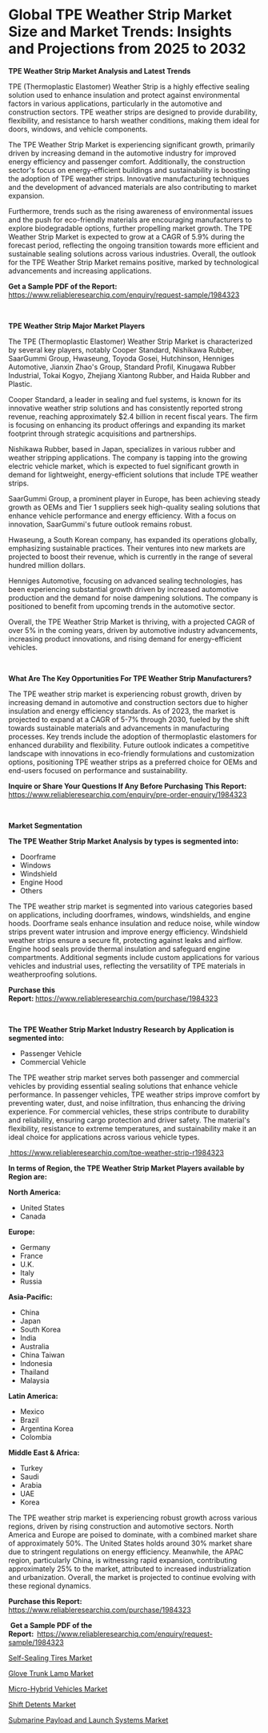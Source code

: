 <p><h1>Global TPE Weather Strip Market Size and Market Trends: Insights and Projections from 2025 to 2032</h1></p><p><strong>TPE Weather Strip Market Analysis and Latest Trends</strong></p>
<p><p>TPE (Thermoplastic Elastomer) Weather Strip is a highly effective sealing solution used to enhance insulation and protect against environmental factors in various applications, particularly in the automotive and construction sectors. TPE weather strips are designed to provide durability, flexibility, and resistance to harsh weather conditions, making them ideal for doors, windows, and vehicle components.</p><p>The TPE Weather Strip Market is experiencing significant growth, primarily driven by increasing demand in the automotive industry for improved energy efficiency and passenger comfort. Additionally, the construction sector's focus on energy-efficient buildings and sustainability is boosting the adoption of TPE weather strips. Innovative manufacturing techniques and the development of advanced materials are also contributing to market expansion.</p><p>Furthermore, trends such as the rising awareness of environmental issues and the push for eco-friendly materials are encouraging manufacturers to explore biodegradable options, further propelling market growth. The TPE Weather Strip Market is expected to grow at a CAGR of 5.9% during the forecast period, reflecting the ongoing transition towards more efficient and sustainable sealing solutions across various industries. Overall, the outlook for the TPE Weather Strip Market remains positive, marked by technological advancements and increasing applications.</p></p>
<p><strong>Get a Sample PDF of the Report:&nbsp;</strong> <a href="https://www.reliableresearchiq.com/enquiry/request-sample/1984323?utm_campaign=1129&utm_medium=2&utm_source=Github&utm_content=ia&utm_term=31032025&utm_id=tpe-weather-strip">https://www.reliableresearchiq.com/enquiry/request-sample/1984323</a></p>
<p>&nbsp;</p>
<p><strong>TPE Weather Strip Major Market Players</strong></p>
<p><p>The TPE (Thermoplastic Elastomer) Weather Strip Market is characterized by several key players, notably Cooper Standard, Nishikawa Rubber, SaarGummi Group, Hwaseung, Toyoda Gosei, Hutchinson, Henniges Automotive, Jianxin Zhao's Group, Standard Profil, Kinugawa Rubber Industrial, Tokai Kogyo, Zhejiang Xiantong Rubber, and Haida Rubber and Plastic. </p><p>Cooper Standard, a leader in sealing and fuel systems, is known for its innovative weather strip solutions and has consistently reported strong revenue, reaching approximately $2.4 billion in recent fiscal years. The firm is focusing on enhancing its product offerings and expanding its market footprint through strategic acquisitions and partnerships.</p><p>Nishikawa Rubber, based in Japan, specializes in various rubber and weather stripping applications. The company is tapping into the growing electric vehicle market, which is expected to fuel significant growth in demand for lightweight, energy-efficient solutions that include TPE weather strips.</p><p>SaarGummi Group, a prominent player in Europe, has been achieving steady growth as OEMs and Tier 1 suppliers seek high-quality sealing solutions that enhance vehicle performance and energy efficiency. With a focus on innovation, SaarGummi's future outlook remains robust.</p><p>Hwaseung, a South Korean company, has expanded its operations globally, emphasizing sustainable practices. Their ventures into new markets are projected to boost their revenue, which is currently in the range of several hundred million dollars.</p><p>Henniges Automotive, focusing on advanced sealing technologies, has been experiencing substantial growth driven by increased automotive production and the demand for noise dampening solutions. The company is positioned to benefit from upcoming trends in the automotive sector.</p><p>Overall, the TPE Weather Strip Market is thriving, with a projected CAGR of over 5% in the coming years, driven by automotive industry advancements, increasing product innovations, and rising demand for energy-efficient vehicles.</p></p>
<p>&nbsp;</p>
<p><strong>What Are The Key Opportunities For TPE Weather Strip Manufacturers?</strong></p>
<p><p>The TPE weather strip market is experiencing robust growth, driven by increasing demand in automotive and construction sectors due to higher insulation and energy efficiency standards. As of 2023, the market is projected to expand at a CAGR of 5-7% through 2030, fueled by the shift towards sustainable materials and advancements in manufacturing processes. Key trends include the adoption of thermoplastic elastomers for enhanced durability and flexibility. Future outlook indicates a competitive landscape with innovations in eco-friendly formulations and customization options, positioning TPE weather strips as a preferred choice for OEMs and end-users focused on performance and sustainability.</p></p>
<p><strong>Inquire or Share Your Questions If Any Before Purchasing This Report:</strong> <a href="https://www.reliableresearchiq.com/enquiry/pre-order-enquiry/1984323?utm_campaign=1129&utm_medium=2&utm_source=Github&utm_content=ia&utm_term=31032025&utm_id=tpe-weather-strip">https://www.reliableresearchiq.com/enquiry/pre-order-enquiry/1984323</a></p>
<p>&nbsp;</p>
<p><strong>Market Segmentation</strong></p>
<p><strong>The TPE Weather Strip Market Analysis by types is segmented into:</strong></p>
<p><ul><li>Doorframe</li><li>Windows</li><li>Windshield</li><li>Engine Hood</li><li>Others</li></ul></p>
<p><p>The TPE weather strip market is segmented into various categories based on applications, including doorframes, windows, windshields, and engine hoods. Doorframe seals enhance insulation and reduce noise, while window strips prevent water intrusion and improve energy efficiency. Windshield weather strips ensure a secure fit, protecting against leaks and airflow. Engine hood seals provide thermal insulation and safeguard engine compartments. Additional segments include custom applications for various vehicles and industrial uses, reflecting the versatility of TPE materials in weatherproofing solutions.</p></p>
<p><strong>Purchase this Report:&nbsp;</strong><a href="https://www.reliableresearchiq.com/purchase/1984323?utm_campaign=1129&utm_medium=2&utm_source=Github&utm_content=ia&utm_term=31032025&utm_id=tpe-weather-strip">https://www.reliableresearchiq.com/purchase/1984323</a></p>
<p>&nbsp;</p>
<p><strong>The TPE Weather Strip Market Industry Research by Application is segmented into:</strong></p>
<p><ul><li>Passenger Vehicle</li><li>Commercial Vehicle</li></ul></p>
<p><p>The TPE weather strip market serves both passenger and commercial vehicles by providing essential sealing solutions that enhance vehicle performance. In passenger vehicles, TPE weather strips improve comfort by preventing water, dust, and noise infiltration, thus enhancing the driving experience. For commercial vehicles, these strips contribute to durability and reliability, ensuring cargo protection and driver safety. The material's flexibility, resistance to extreme temperatures, and sustainability make it an ideal choice for applications across various vehicle types.</p></p>
<p><a href="https://www.reliableresearchiq.com/tpe-weather-strip-r1984323?utm_campaign=1129&utm_medium=2&utm_source=Github&utm_content=ia&utm_term=31032025&utm_id=tpe-weather-strip">&nbsp;https://www.reliableresearchiq.com/tpe-weather-strip-r1984323</a></p>
<p><strong>In terms of Region, the TPE Weather Strip Market Players available by Region are:</strong></p>
<p>
    <p> <strong> North America: </strong>
        <ul>
            <li>United States</li>
            <li>Canada</li>
        </ul>
        </p> 
    <p> <strong> Europe: </strong>
        <ul>
            <li>Germany</li>
            <li>France</li>
            <li>U.K.</li>
            <li>Italy</li>
            <li>Russia</li>
        </ul>
        </p> 
    <p> <strong> Asia-Pacific: </strong>
        <ul>
            <li>China</li>
            <li>Japan</li>
            <li>South Korea</li>
            <li>India</li>
            <li>Australia</li>
            <li>China Taiwan</li>
            <li>Indonesia</li>
            <li>Thailand</li>
            <li>Malaysia</li>
        </ul>
        </p> 
    <p> <strong> Latin America: </strong>
        <ul>
            <li>Mexico</li>
            <li>Brazil</li>
            <li>Argentina Korea</li>
            <li>Colombia</li>
        </ul>
        </p> 
    <p> <strong> Middle East & Africa: </strong>
        <ul>
            <li>Turkey</li>
            <li>Saudi</li>
            <li>Arabia</li>
            <li>UAE</li>
            <li>Korea</li>
        </ul>
    </p>
    </p>
<p><p>The TPE weather strip market is experiencing robust growth across various regions, driven by rising construction and automotive sectors. North America and Europe are poised to dominate, with a combined market share of approximately 50%. The United States holds around 30% market share due to stringent regulations on energy efficiency. Meanwhile, the APAC region, particularly China, is witnessing rapid expansion, contributing approximately 25% to the market, attributed to increased industrialization and urbanization. Overall, the market is projected to continue evolving with these regional dynamics.</p></p>
<p><strong>Purchase this Report: </strong><a href="https://www.reliableresearchiq.com/purchase/1984323?utm_campaign=1129&utm_medium=2&utm_source=Github&utm_content=ia&utm_term=31032025&utm_id=tpe-weather-strip">https://www.reliableresearchiq.com/purchase/1984323</a></p>
<p>&nbsp;<strong>Get a Sample PDF of the Report:&nbsp;&nbsp;</strong><a href="https://www.reliableresearchiq.com/enquiry/request-sample/1984323?utm_campaign=1129&utm_medium=2&utm_source=Github&utm_content=ia&utm_term=31032025&utm_id=tpe-weather-strip">https://www.reliableresearchiq.com/enquiry/request-sample/1984323</a></p>
<p><strong></strong></p>
<p><p><a href="https://github.com/iwanesucices/Market-Research-Report-List-1/blob/main/self-sealing-tires-market.md?utm_campaign=1129&utm_medium=2&utm_source=Github&utm_content=ia&utm_term=31032025&utm_id=tpe-weather-strip">Self-Sealing Tires Market</a></p><p><a href="https://github.com/sulvantomppa/Market-Research-Report-List-1/blob/main/glove-trunk-lamp-market.md?utm_campaign=1129&utm_medium=2&utm_source=Github&utm_content=ia&utm_term=31032025&utm_id=tpe-weather-strip">Glove Trunk Lamp Market</a></p><p><a href="https://github.com/stunzkocotpv/Market-Research-Report-List-1/blob/main/micro-hybrid-vehicles-market.md?utm_campaign=1129&utm_medium=2&utm_source=Github&utm_content=ia&utm_term=31032025&utm_id=tpe-weather-strip">Micro-Hybrid Vehicles Market</a></p><p><a href="https://github.com/snapetylerho/Market-Research-Report-List-1/blob/main/shift-detents-market.md?utm_campaign=1129&utm_medium=2&utm_source=Github&utm_content=ia&utm_term=31032025&utm_id=tpe-weather-strip">Shift Detents Market</a></p><p><a href="https://github.com/trenkkwasek84/Market-Research-Report-List-1/blob/main/submarine-payload-and-launch-systems-market.md?utm_campaign=1129&utm_medium=2&utm_source=Github&utm_content=ia&utm_term=31032025&utm_id=tpe-weather-strip">Submarine Payload and Launch Systems Market</a></p></p>